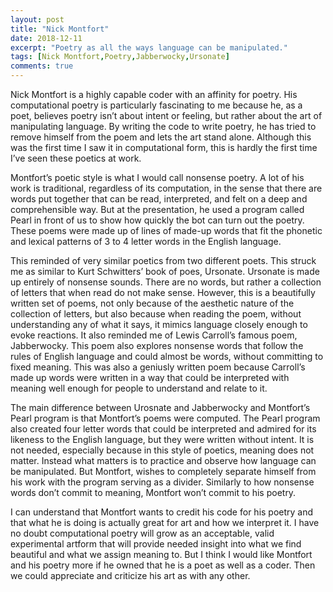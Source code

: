 ```yaml
---
layout: post
title: "Nick Montfort"
date: 2018-12-11
excerpt: "Poetry as all the ways language can be manipulated."
tags: [Nick Montfort,Poetry,Jabberwocky,Ursonate]
comments: true
---
```

Nick Montfort is a highly capable coder with an affinity for poetry. His computational poetry is particularly fascinating to me because he, as a poet, believes poetry isn’t about intent or feeling, but rather about the art of manipulating language. By writing the code to write poetry, he has tried to remove himself from the poem and lets the art stand alone. Although this was the first time I saw it in computational form, this is hardly the first time I’ve seen these poetics at work.

Montfort’s poetic style is what I would call nonsense poetry. A lot of his work is traditional, regardless of its computation, in the sense that there are words put together that can be read, interpreted, and felt on a deep and comprehensible way. But at the presentation, he used a program called Pearl in front of us to show how quickly the bot can turn out the poetry. These poems were made up of lines of made-up words that fit the phonetic and lexical patterns of 3 to 4 letter words in the English language.

This reminded of very similar poetics from two different poets. This struck me as similar to Kurt Schwitters’ book of poes, Ursonate. Ursonate is made up entirely of nonsense sounds. There are no words, but rather a collection of letters that when read do not make sense. However, this is a beautifully written set of poems, not only because of the aesthetic nature of the collection of letters, but also because when reading the poem, without understanding any of what it says, it mimics language closely enough to evoke reactions. It also reminded me of Lewis Carroll’s famous poem, Jabberwocky. This poem also explores nonsense words that follow the rules of English language and could almost be words, without committing to fixed meaning. This was also a geniusly written poem because Carroll’s made up words were written in a way that could be interpreted with meaning well enough for people to understand and relate to it.

The main difference between Urosnate and Jabberwocky and Montfort’s Pearl program is that Montfort’s poems were computed. The Pearl program also created four letter words that could be interpreted and admired for its likeness to the English language, but they were written without intent. It is not needed, especially because in this style of poetics, meaning does not matter. Instead what matters is to practice and observe how language can be manipulated. But Montfort, wishes to completely separate himself from his work with the program serving as a divider. Similarly to how nonsense words don’t commit to meaning, Montfort won’t commit to his poetry.

I can understand that Montfort wants to credit his code for his poetry and that what he is doing is actually great for art and how we interpret it. I have no doubt computational poetry will grow as an acceptable, valid experimental artform that will provide needed insight into what we find beautiful and what we assign meaning to. But I think I would like Montfort and his poetry more if he owned that he is a poet as well as a coder. Then we could appreciate and criticize his art as with any other.
